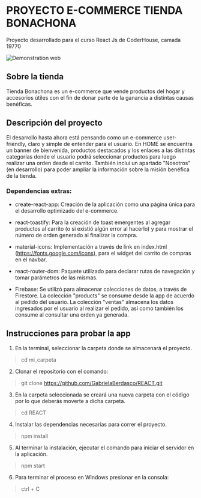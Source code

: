 # PROYECTO E-COMMERCE TIENDA BONACHONA

Proyecto desarrollado para el curso React Js de CoderHouse, camada 19770

![Demonstration web](./public/assets/proyectoTiendaB.gif)

## Sobre la tienda

Tienda Bonachona es un e-commerce que vende productos del hogar y accesorios útiles con el fin de donar parte de la ganancia a distintas causas benéficas.

## Descripción del proyecto

El desarrollo hasta ahora está pensando como un e-commerce user-friendly, claro y simple de entender para el usuario. En HOME se encuentra un banner de bienvenida, productos destacados y los enlaces a las distintas categorías donde el usuario podrá seleccionar productos para luego realizar una orden desde el carrito. También incluí un apartado "Nosotros" (en desarrollo) para poder ampliar la información sobre la misión benéfica de la tienda.

### Dependencias extras:

* create-react-app: Creación de la aplicación como una página única para el desarrollo optimizado del e-commerce.

* react-toastify: Para la creación de toast emergentes al agregar productos al carrito (o si existió algún error al hacerlo) y para mostrar el número de orden generado al finalizar la compra. 

* material-icons: Implementación a través de link en index.html (https://fonts.google.com/icons), para el widget del carrito de compras en el navbar.

* react-router-dom: Paquete utilizado para declarar rutas de navegación y tomar parámetros de las mismas.

* Firebase: Se utilizó para almacenar colecciones de datos, a través de Firestore. La colección "products" se consume desde la app de acuerdo al pedido del usuario. La colección "ventas" almacena los datos ingresados por el usuario al realizar el pedido, así como también los consume al consultar una orden ya generada.

## Instrucciones para probar la app

1. En la terminal, seleccionar la carpeta donde se almacenará el proyecto.

> cd mi_carpeta

2. Clonar el repositorio con el comando: 

> git clone https://github.com/GabrielaBerdasco/REACT.git

3. En la carpeta seleccionada se creará una nueva carpeta con el código por lo que deberás moverte a dicha carpeta.

> cd REACT

4. Instalar las dependencias necesarias para correr el proyecto.

> npm install

5. Al terminar la instalación, ejecutar el comando para iniciar el servidor en la aplicación.

> npm start

6. Para terminar el proceso en Windows presionar en la consola:

> ctrl + C 

